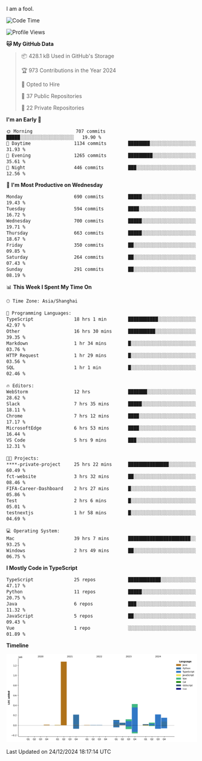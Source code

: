 I am a fool.

<!--START_SECTION:waka-->
![Code Time](http://img.shields.io/badge/Code%20Time-2%2C325%20hrs%2011%20mins-blue)

![Profile Views](http://img.shields.io/badge/Profile%20Views-3-blue)

**🐱 My GitHub Data** 

> 📦 428.1 kB Used in GitHub's Storage 
 > 
> 🏆 973 Contributions in the Year 2024
 > 
> 💼 Opted to Hire
 > 
> 📜 37 Public Repositories 
 > 
> 🔑 22 Private Repositories 
 > 
**I'm an Early 🐤** 

```text
🌞 Morning                707 commits         █████░░░░░░░░░░░░░░░░░░░░   19.90 % 
🌆 Daytime                1134 commits        ████████░░░░░░░░░░░░░░░░░   31.93 % 
🌃 Evening                1265 commits        █████████░░░░░░░░░░░░░░░░   35.61 % 
🌙 Night                  446 commits         ███░░░░░░░░░░░░░░░░░░░░░░   12.56 % 
```
📅 **I'm Most Productive on Wednesday** 

```text
Monday                   690 commits         █████░░░░░░░░░░░░░░░░░░░░   19.43 % 
Tuesday                  594 commits         ████░░░░░░░░░░░░░░░░░░░░░   16.72 % 
Wednesday                700 commits         █████░░░░░░░░░░░░░░░░░░░░   19.71 % 
Thursday                 663 commits         █████░░░░░░░░░░░░░░░░░░░░   18.67 % 
Friday                   350 commits         ██░░░░░░░░░░░░░░░░░░░░░░░   09.85 % 
Saturday                 264 commits         ██░░░░░░░░░░░░░░░░░░░░░░░   07.43 % 
Sunday                   291 commits         ██░░░░░░░░░░░░░░░░░░░░░░░   08.19 % 
```


📊 **This Week I Spent My Time On** 

```text
🕑︎ Time Zone: Asia/Shanghai

💬 Programming Languages: 
TypeScript               18 hrs 1 min        ███████████░░░░░░░░░░░░░░   42.97 % 
Other                    16 hrs 30 mins      ██████████░░░░░░░░░░░░░░░   39.35 % 
Markdown                 1 hr 34 mins        █░░░░░░░░░░░░░░░░░░░░░░░░   03.76 % 
HTTP Request             1 hr 29 mins        █░░░░░░░░░░░░░░░░░░░░░░░░   03.56 % 
SQL                      1 hr 1 min          █░░░░░░░░░░░░░░░░░░░░░░░░   02.46 % 

🔥 Editors: 
WebStorm                 12 hrs              ███████░░░░░░░░░░░░░░░░░░   28.62 % 
Slack                    7 hrs 35 mins       █████░░░░░░░░░░░░░░░░░░░░   18.11 % 
Chrome                   7 hrs 12 mins       ████░░░░░░░░░░░░░░░░░░░░░   17.17 % 
MicrosoftEdge            6 hrs 53 mins       ████░░░░░░░░░░░░░░░░░░░░░   16.44 % 
VS Code                  5 hrs 9 mins        ███░░░░░░░░░░░░░░░░░░░░░░   12.31 % 

🐱‍💻 Projects: 
****-private-project     25 hrs 22 mins      ███████████████░░░░░░░░░░   60.49 % 
fct-website              3 hrs 32 mins       ██░░░░░░░░░░░░░░░░░░░░░░░   08.46 % 
FIFA-Career-Dashboard    2 hrs 27 mins       █░░░░░░░░░░░░░░░░░░░░░░░░   05.86 % 
Test                     2 hrs 6 mins        █░░░░░░░░░░░░░░░░░░░░░░░░   05.01 % 
testnextjs               1 hr 58 mins        █░░░░░░░░░░░░░░░░░░░░░░░░   04.69 % 

💻 Operating System: 
Mac                      39 hrs 7 mins       ███████████████████████░░   93.25 % 
Windows                  2 hrs 49 mins       ██░░░░░░░░░░░░░░░░░░░░░░░   06.75 % 
```

**I Mostly Code in TypeScript** 

```text
TypeScript               25 repos            ████████████░░░░░░░░░░░░░   47.17 % 
Python                   11 repos            █████░░░░░░░░░░░░░░░░░░░░   20.75 % 
Java                     6 repos             ███░░░░░░░░░░░░░░░░░░░░░░   11.32 % 
JavaScript               5 repos             ██░░░░░░░░░░░░░░░░░░░░░░░   09.43 % 
Vue                      1 repo              ░░░░░░░░░░░░░░░░░░░░░░░░░   01.89 % 
```



**Timeline**

![Lines of Code chart](https://raw.githubusercontent.com/VeejaLiu/VeejaLiu/master/assets/bar_graph.png)


 Last Updated on 24/12/2024 18:17:14 UTC
<!--END_SECTION:waka-->
